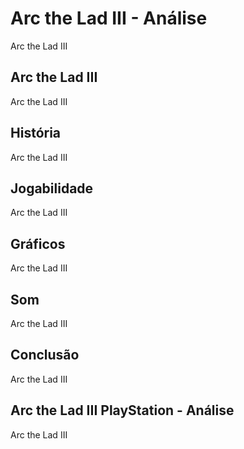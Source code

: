 ---
---

# Arc the Lad III - Análise

Arc the Lad III

## Arc the Lad III

Arc the Lad III

## História

Arc the Lad III

## Jogabilidade

Arc the Lad III

## Gráficos

Arc the Lad III

## Som

Arc the Lad III

## Conclusão

Arc the Lad III

## Arc the Lad III PlayStation - Análise

Arc the Lad III
